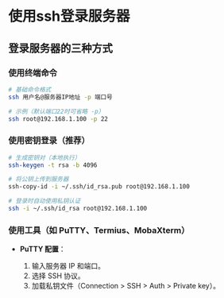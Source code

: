 # 使用ssh登录服务器

## 登录服务器的三种方式

### 使用终端命令
```bash
# 基础命令格式
ssh 用户名@服务器IP地址 -p 端口号

# 示例（默认端口22时可省略 -p）
ssh root@192.168.1.100 -p 22
```

### 使用密钥登录（推荐）

```bash
# 生成密钥对（本地执行）
ssh-keygen -t rsa -b 4096

# 将公钥上传到服务器
ssh-copy-id -i ~/.ssh/id_rsa.pub root@192.168.1.100

# 登录时自动使用私钥认证
ssh -i ~/.ssh/id_rsa root@192.168.1.100
```

### 使用工具（如 PuTTY、Termius、MobaXterm）

- <b>PuTTY 配置</b>：
  
  1. 输入服务器 IP 和端口。
  2. 选择 SSH 协议。
  3. 加载私钥文件（Connection > SSH > Auth > Private key）。






